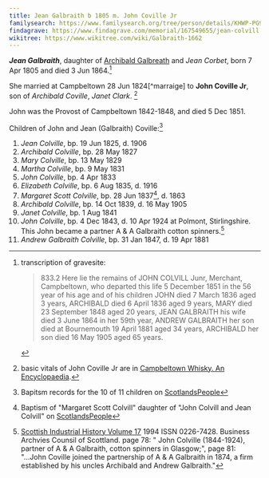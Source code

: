 ```yaml
---
title: Jean Galbraith b 1805 m. John Coville Jr
familysearch: https://www.familysearch.org/tree/person/details/KHWP-PG9
findagrave: https://www.findagrave.com/memorial/167549655/jean-colvill
wikitree: https://www.wikitree.com/wiki/Galbraith-1662
---
```

***Jean Galbraith***, daughter of [Archibald Galbreath](galbreath-archibald-1760.md) and *Jean Corbet*, born 7 Apr 1805 and died 3 Jun 1864.[^death]

She married at Campbeltown 28 Jun 1824[^marraige] to **John Coville Jr**, son of *Archibald Coville*, *Janet Clark*. [^whisky]

John was the Provost of Campbeltown 1842-1848, and died 5 Dec 1851.

Children of John and Jean (Galbraith) Coville:[^children]

1. *Jean Colville*, bp. 19 Jun 1825, d. 1906
2. *Archibald Colville*, bp. 28 May 1827
3. *Mary Colville*, bp. 13 May 1829
4. *Martha Colville*, bp. 9 May 1831
5. *John Colville*, bp. 4 Apr 1833
6. *Elizabeth Colville*, bp. 6 Aug 1835, d. 1916
7. *Margaret Scott Colville*, bp. 28 Jun 1837[^margaret], d. 1863
8. *Archibald Colville*, bp. 14 Oct 1839, d. 16 May 1905
9. *Janet Colville*, bp. 1 Aug 1841
10. *John Colville*, bp. 4 Dec 1843, d. 10 Apr 1924 at Polmont, Stirlingshire.  This John became a partner A & A Galbraith cotton spinners.[^johncoville3]
11. *Andrew Galbraith Colville*, bp. 31 Jan 1847, d. 19 Apr 1881

[^whisky]: basic vitals of John Coville Jr are in [Campbeltown Whisky. An Encyclopaedia](https://github.com/npg70/galbreath/blob/main/sources/campbeltown-whisky-an-encyclopaedia.md#page-44).

[^marriage]: OPR Campbeltown; 28/06/1824 GALBREATH, JEAN (Old Parish Registers Marriages 507/ 60 261 Campbeltown) Page 261 of 478; [ScotlandsPeople](https://www.scotlandspeople.gov.uk/view-image/nrs_opr_records/9531624?image=261)
    > John Colvill [jr?] Merchant & Jean Galbreath daughter of Arch Galbreath 
    > Merch of Campbeltown was married 20th June 1824

[^children]: Bapitsm records for the 10 of 11 children on [ScotlandsPeople](https://www.scotlandspeople.gov.uk/record-results?search_type=people&event=%28B%20OR%20C%20OR%20S%29&record_type%5B0%5D=opr_births&church_type=Old%20Parish%20Registers&dl_cat=church&dl_rec=church-births-baptisms&surname=colville&surname_so=fuzzy&forename_so=starts&from_year=1824&to_year=1847&parent_names_so=exact&parent_name_two=galbreath&parent_name_two_so=fuzzy&county=ARGYLL&record=Church%20of%20Scotland%20%28old%20parish%20registers%29%20Roman%20Catholic%20Church%20Other%20churches&sort=asc&order=Date&field=year)

[^margaret]: Baptism of "Margaret Scott Colvill" daughter of "John Colvill and Jean Colvill" on [ScotlandsPeople](https://www.scotlandspeople.gov.uk/record-results?search_type=people&event=%28B%20OR%20C%20OR%20S%29&record_type%5B0%5D=opr_births&church_type=Old%20Parish%20Registers&dl_cat=church&dl_rec=church-births-baptisms&surname=colvill&surname_so=exact&forename=margaret%20scott&forename_so=exact&sex=F&from_year=1837&to_year=1837&parent_names_so=exact&parent_name_two_so=starts&record=Church%20of%20Scotland%20%28old%20parish%20registers%29%20Roman%20Catholic%20Church%20Other%20churches)

[^death]: transcription of gravesite:
    > 833.2	Here lie the remains of JOHN COLVILL Junr, Merchant, Campbeltown,
    > who departed this life 5 December 1851 in the 56 year of his age and
    > of his children
    > JOHN died 7 March 1836 aged 3 years,
    > ARCHIBALD died 6 April 1836 aged 9 years,
    > MARY died 23 September 1848 aged 20 years,
    > JEAN GALBRAITH his wife died 3 June 1864 in her 59th year,
    > ANDREW GALBRAITH her son died at Bournemouth 19 April 1881 aged 34 years,
    > ARCHIBALD her son died 16 May 1905 aged 65 years.

[^johncoville3]: [Scottish Industrial History Volume 17](https://busarchscot.org.uk/wp-content/uploads/2019/11/Scottish-Industrial-History-Vol-17-1994-compressed.pdf) 1994 ISSN 0226-7428.  Business Archvies Counsil of Scottland. page 78: " John Colville (1844-1924), partner of A & A Galbraith, cotton spinners in Glasgow;", page 81: "...John Coville joined the partnership of A & A Galbraith in 1874, a firm established by his uncles Archibald and Andrew Galbraith."
